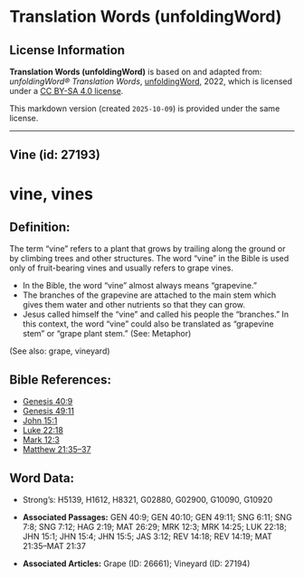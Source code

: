 # Translation Words (unfoldingWord)

## License Information

**Translation Words (unfoldingWord)** is based on and adapted from: _unfoldingWord® Translation Words_, [unfoldingWord](https://unfoldingword.org/utw), 2022, which is licensed under a [CC BY-SA 4.0 license](https://creativecommons.org/licenses/by-sa/4.0/legalcode.en).

This markdown version (created `2025-10-09`) is provided under the same license.



--------------------------------

## Vine (id: 27193)

vine, vines
===========

Definition:
-----------

The term “vine” refers to a plant that grows by trailing along the ground or by climbing trees and other structures. The word “vine” in the Bible is used only of fruit\-bearing vines and usually refers to grape vines.

* In the Bible, the word “vine” almost always means “grapevine.”
* The branches of the grapevine are attached to the main stem which gives them water and other nutrients so that they can grow.
* Jesus called himself the “vine” and called his people the “branches.” In this context, the word “vine” could also be translated as “grapevine stem” or “grape plant stem.” (See: Metaphor)

(See also: grape, vineyard)

Bible References:
-----------------

* [Genesis 40:9](https://ref.ly/Gen40:9)
* [Genesis 49:11](https://ref.ly/Gen49:11)
* [John 15:1](https://ref.ly/John15:1)
* [Luke 22:18](https://ref.ly/Luke22:18)
* [Mark 12:3](https://ref.ly/Mark12:3)
* [Matthew 21:35–37](https://ref.ly/Matt21:35-Matt21:37)

Word Data:
----------

* Strong’s: H5139, H1612, H8321, G02880, G02900, G10090, G10920

* **Associated Passages:** GEN 40:9; GEN 40:10; GEN 49:11; SNG 6:11; SNG 7:8; SNG 7:12; HAG 2:19; MAT 26:29; MRK 12:3; MRK 14:25; LUK 22:18; JHN 15:1; JHN 15:4; JHN 15:5; JAS 3:12; REV 14:18; REV 14:19; MAT 21:35–MAT 21:37
* **Associated Articles:** Grape (ID: 26661); Vineyard (ID: 27194)

